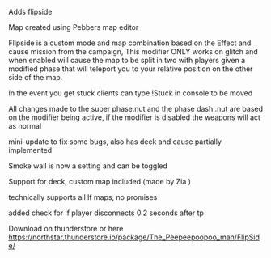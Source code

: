 Adds flipside

Map created using Pebbers map editor

Flipside is a custom mode and map combination based on the Effect and cause mission from the campaign, This modifier ONLY works on glitch and when enabled will cause the map to be split in two with players given a modified phase that will teleport you to your relative position on the other side of the map.

In the event you get stuck clients can type !Stuck in console to be moved

All changes made to the super phase.nut and the phase dash .nut are based on the modifier being active, if the modifier is disabled the weapons will act as normal

mini-update to fix some bugs, also has deck and cause partially implemented

Smoke wall is now a setting and can be toggled 

Support for deck, custom map included (made by Zia )

technically supports all lf maps, no promises

added check for if player disconnects 0.2 seconds after tp

Download on thunderstore or here
https://northstar.thunderstore.io/package/The_Peepeepoopoo_man/FlipSide/

